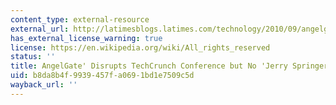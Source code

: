 ```yaml
---
content_type: external-resource
external_url: http://latimesblogs.latimes.com/technology/2010/09/angelgate-disrupts-techcrunch-conference-but-no-jerry-springer-moment.html
has_external_license_warning: true
license: https://en.wikipedia.org/wiki/All_rights_reserved
status: ''
title: AngelGate' Disrupts TechCrunch Conference but No 'Jerry Springer' Moment
uid: b8da8b4f-9939-457f-a069-1bd1e7509c5d
wayback_url: ''
---
```


